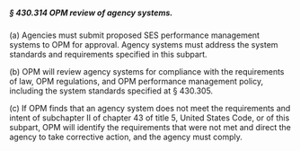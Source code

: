 ##### § 430.314 OPM review of agency systems. #####

(a) Agencies must submit proposed SES performance management systems to OPM for approval. Agency systems must address the system standards and requirements specified in this subpart.

(b) OPM will review agency systems for compliance with the requirements of law, OPM regulations, and OPM performance management policy, including the system standards specified at § 430.305.

(c) If OPM finds that an agency system does not meet the requirements and intent of subchapter II of chapter 43 of title 5, United States Code, or of this subpart, OPM will identify the requirements that were not met and direct the agency to take corrective action, and the agency must comply.